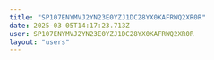 ```yaml
---
title: "SP107ENYMVJ2YN23E0YZJ1DC28YX0KAFRWQ2XR0R"
date: 2025-03-05T14:17:23.713Z
user: SP107ENYMVJ2YN23E0YZJ1DC28YX0KAFRWQ2XR0R
layout: "users"
---
```

    